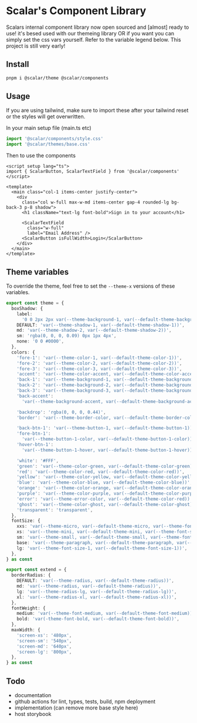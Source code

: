 # Scalar's Component Library

Scalars internal component library now open sourced and [almost] ready to use! it's besed used with our themeing library OR if you want you can simply set the css vars yourself. Refer to the variable legend below. This project is still very early!

## Install

```bash
pnpm i @scalar/theme @scalar/components
```

## Usage

If you are using tailwind, make sure to import these after your tailwind reset or the styles will get overwritten.

In your main setup file (main.ts etc)

```ts
import '@scalar/components/style.css'
import '@scalar/themes/base.css'
```

Then to use the components

```vue
<script setup lang="ts">
import { ScalarButton, ScalarTextField } from '@scalar/components'
</script>

<template>
  <main class="col-1 items-center justify-center">
    <div
      class="col w-full max-w-md items-center gap-4 rounded-lg bg-back-3 p-8 shadow">
      <h1 className="text-lg font-bold">Sign in to your account</h1>

      <ScalarTextField
        class="w-full"
        label="Email Address" />
      <ScalarButton isFullWidth>Login</ScalarButton>
    </div>
  </main>
</template>
```

## Theme variables

To override the theme, feel free to set the `--theme-x` versions of these variables.

```ts
export const theme = {
  boxShadow: {
    label:
      '0 0 2px 2px var(--theme-background-1, var(--default-theme-background-1))',
    DEFAULT: 'var(--theme-shadow-1, var(--default-theme-shadow-1))',
    md: 'var(--theme-shadow-2, var(--default-theme-shadow-2))',
    sm: 'rgba(0, 0, 0, 0.09) 0px 1px 4px',
    none: '0 0 #0000',
  },
  colors: {
    'fore-1': 'var(--theme-color-1, var(--default-theme-color-1))',
    'fore-2': 'var(--theme-color-2, var(--default-theme-color-2))',
    'fore-3': 'var(--theme-color-3, var(--default-theme-color-3))',
    'accent': 'var(--theme-color-accent, var(--default-theme-color-accent))',
    'back-1': 'var(--theme-background-1, var(--default-theme-background-1))',
    'back-2': 'var(--theme-background-2, var(--default-theme-background-2))',
    'back-3': 'var(--theme-background-3, var(--default-theme-background-3))',
    'back-accent':
      'var(--theme-background-accent, var(--default-theme-background-accent))',

    'backdrop': 'rgba(0, 0, 0, 0.44)',
    'border': 'var(--theme-border-color, var(--default-theme-border-color))',

    'back-btn-1': 'var(--theme-button-1, var(--default-theme-button-1))',
    'fore-btn-1':
      'var(--theme-button-1-color, var(--default-theme-button-1-color))',
    'hover-btn-1':
      'var(--theme-button-1-hover, var(--default-theme-button-1-hover))',

    'white': '#FFF',
    'green': 'var(--theme-color-green, var(--default-theme-color-green))',
    'red': 'var(--theme-color-red, var(--default-theme-color-red))',
    'yellow': 'var(--theme-color-yellow, var(--default-theme-color-yellow))',
    'blue': 'var(--theme-color-blue, var(--default-theme-color-blue))',
    'orange': 'var(--theme-color-orange, var(--default-theme-color-orange))',
    'purple': 'var(--theme-color-purple, var(--default-theme-color-purple))',
    'error': 'var(--theme-error-color, var(--default-theme-color-red))',
    'ghost': 'var(--theme-color-ghost, var(--default-theme-color-ghost))',
    'transparent': 'transparent',
  },
  fontSize: {
    xxs: 'var(--theme-micro, var(--default-theme-micro, var(--theme-font-size-5, var(--default-theme-font-size-5))))',
    xs: 'var(--theme-mini, var(--default-theme-mini, var(--theme-font-size-4, var(--default-theme-font-size-4))))',
    sm: 'var(--theme-small, var(--default-theme-small, var(--theme-font-size-3, var(--default-theme-font-size-3))))',
    base: 'var(--theme-paragraph, var(--default-theme-paragraph, var(--theme-font-size-2, var(--default-theme-font-size-2))))',
    lg: 'var(--theme-font-size-1, var(--default-theme-font-size-1))',
  },
} as const

export const extend = {
  borderRadius: {
    DEFAULT: 'var(--theme-radius, var(--default-theme-radius))',
    md: 'var(--theme-radius, var(--default-theme-radius))',
    lg: 'var(--theme-radius-lg, var(--default-theme-radius-lg))',
    xl: 'var(--theme-radius-xl, var(--default-theme-radius-xl))',
  },
  fontWeight: {
    medium: 'var(--theme-font-medium, var(--default-theme-font-medium))',
    bold: 'var(-theme-font-bold, var(--default-theme-font-bold))',
  },
  maxWidth: {
    'screen-xs': '480px',
    'screen-sm': '540px',
    'screen-md': '640px',
    'screen-lg': '800px',
  },
} as const
```

## Todo

- documentation
- github actions for lint, types, tests, build, npm deployment
- implementation (can remove more base style here)
- host storybook
